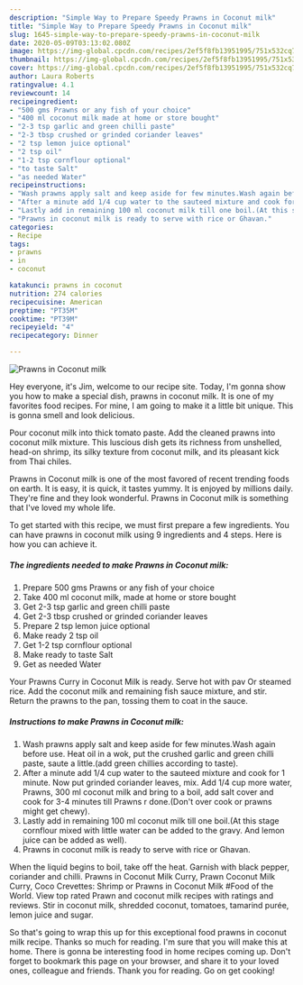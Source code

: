 ```yaml
---
description: "Simple Way to Prepare Speedy Prawns in Coconut milk"
title: "Simple Way to Prepare Speedy Prawns in Coconut milk"
slug: 1645-simple-way-to-prepare-speedy-prawns-in-coconut-milk
date: 2020-05-09T03:13:02.080Z
image: https://img-global.cpcdn.com/recipes/2ef5f8fb13951995/751x532cq70/prawns-in-coconut-milk-recipe-main-photo.jpg
thumbnail: https://img-global.cpcdn.com/recipes/2ef5f8fb13951995/751x532cq70/prawns-in-coconut-milk-recipe-main-photo.jpg
cover: https://img-global.cpcdn.com/recipes/2ef5f8fb13951995/751x532cq70/prawns-in-coconut-milk-recipe-main-photo.jpg
author: Laura Roberts
ratingvalue: 4.1
reviewcount: 14
recipeingredient:
- "500 gms Prawns or any fish of your choice"
- "400 ml coconut milk made at home or store bought"
- "2-3 tsp garlic and green chilli paste"
- "2-3 tbsp crushed or grinded coriander leaves"
- "2 tsp lemon juice optional"
- "2 tsp oil"
- "1-2 tsp cornflour optional"
- "to taste Salt"
- "as needed Water"
recipeinstructions:
- "Wash prawns apply salt and keep aside for few minutes.Wash again before use. Heat oil in a wok, put the crushed garlic and green chilli paste, saute a little.(add green chillies according to taste)."
- "After a minute add 1/4 cup water to the sauteed mixture and cook for 1 minute. Now put grinded coriander leaves, mix. Add 1/4 cup more water, Prawns, 300 ml coconut milk and bring to a boil, add salt cover and cook for 3-4 minutes till Prawns r done.(Don&#39;t over cook or prawns might get chewy)."
- "Lastly add in remaining 100 ml coconut milk till one boil.(At this stage cornflour mixed with little water can be added to the gravy. And lemon juice can be added as well)."
- "Prawns in coconut milk is ready to serve with rice or Ghavan."
categories:
- Recipe
tags:
- prawns
- in
- coconut

katakunci: prawns in coconut 
nutrition: 274 calories
recipecuisine: American
preptime: "PT35M"
cooktime: "PT39M"
recipeyield: "4"
recipecategory: Dinner

---
```



![Prawns in Coconut milk](https://img-global.cpcdn.com/recipes/2ef5f8fb13951995/751x532cq70/prawns-in-coconut-milk-recipe-main-photo.jpg)

Hey everyone, it's Jim, welcome to our recipe site. Today, I'm gonna show you how to make a special dish, prawns in coconut milk. It is one of my favorites food recipes. For mine, I am going to make it a little bit unique. This is gonna smell and look delicious.

Pour coconut milk into thick tomato paste. Add the cleaned prawns into coconut milk mixture. This luscious dish gets its richness from unshelled, head-on shrimp, its silky texture from coconut milk, and its pleasant kick from Thai chiles.

Prawns in Coconut milk is one of the most favored of recent trending foods on earth. It is easy, it is quick, it tastes yummy. It is enjoyed by millions daily. They're fine and they look wonderful. Prawns in Coconut milk is something that I've loved my whole life.


To get started with this recipe, we must first prepare a few ingredients. You can have prawns in coconut milk using 9 ingredients and 4 steps. Here is how you can achieve it.

<!--inarticleads1-->

##### The ingredients needed to make Prawns in Coconut milk:

1. Prepare 500 gms Prawns or any fish of your choice
1. Take 400 ml coconut milk, made at home or store bought
1. Get 2-3 tsp garlic and green chilli paste
1. Get 2-3 tbsp crushed or grinded coriander leaves
1. Prepare 2 tsp lemon juice optional
1. Make ready 2 tsp oil
1. Get 1-2 tsp cornflour optional
1. Make ready to taste Salt
1. Get as needed Water


Your Prawns Curry in Coconut Milk is ready. Serve hot with pav Or steamed rice. Add the coconut milk and remaining fish sauce mixture, and stir. Return the prawns to the pan, tossing them to coat in the sauce. 

<!--inarticleads2-->

##### Instructions to make Prawns in Coconut milk:

1. Wash prawns apply salt and keep aside for few minutes.Wash again before use. Heat oil in a wok, put the crushed garlic and green chilli paste, saute a little.(add green chillies according to taste).
1. After a minute add 1/4 cup water to the sauteed mixture and cook for 1 minute. Now put grinded coriander leaves, mix. Add 1/4 cup more water, Prawns, 300 ml coconut milk and bring to a boil, add salt cover and cook for 3-4 minutes till Prawns r done.(Don&#39;t over cook or prawns might get chewy).
1. Lastly add in remaining 100 ml coconut milk till one boil.(At this stage cornflour mixed with little water can be added to the gravy. And lemon juice can be added as well).
1. Prawns in coconut milk is ready to serve with rice or Ghavan.


When the liquid begins to boil, take off the heat. Garnish with black pepper, coriander and chilli. Prawns in Coconut Milk Curry, Prawn Coconut Milk Curry, Coco Crevettes: Shrimp or Prawns in Coconut Milk #Food of the World. View top rated Prawn and coconut milk recipes with ratings and reviews. Stir in coconut milk, shredded coconut, tomatoes, tamarind purée, lemon juice and sugar. 

So that's going to wrap this up for this exceptional food prawns in coconut milk recipe. Thanks so much for reading. I'm sure that you will make this at home. There is gonna be interesting food in home recipes coming up. Don't forget to bookmark this page on your browser, and share it to your loved ones, colleague and friends. Thank you for reading. Go on get cooking!

